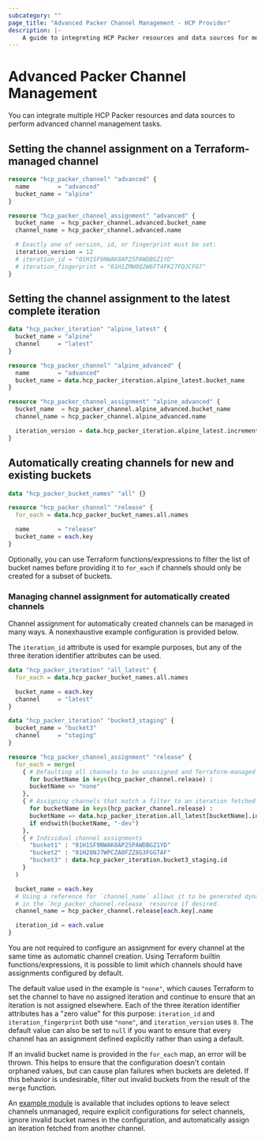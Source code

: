 ```yaml
---
subcategory: ""
page_title: "Advanced Packer Channel Management - HCP Provider"
description: |-
    A guide to integreting HCP Packer resources and data sources for more advanced channel management.
---
```


# Advanced Packer Channel Management

You can integrate multiple HCP Packer resources and data sources to perform advanced channel management tasks.

## Setting the channel assignment on a Terraform-managed channel

```terraform
resource "hcp_packer_channel" "advanced" {
  name        = "advanced"
  bucket_name = "alpine"
}

resource "hcp_packer_channel_assignment" "advanced" {
  bucket_name  = hcp_packer_channel.advanced.bucket_name
  channel_name = hcp_packer_channel.advanced.name

  # Exactly one of version, id, or fingerprint must be set:
  iteration_version = 12
  # iteration_id = "01H1SF9NWAK8AP25PAWDBGZ1YD"
  # iteration_fingerprint = "01H1ZMW0Q2W6FT4FK27FQJCFG7"
}
```

## Setting the channel assignment to the latest complete iteration

```terraform
data "hcp_packer_iteration" "alpine_latest" {
  bucket_name = "alpine"
  channel     = "latest"
}

resource "hcp_packer_channel" "alpine_advanced" {
  name        = "advanced"
  bucket_name = data.hcp_packer_iteration.alpine_latest.bucket_name
}

resource "hcp_packer_channel_assignment" "alpine_advanced" {
  bucket_name  = hcp_packer_channel.alpine_advanced.bucket_name
  channel_name = hcp_packer_channel.alpine_advanced.name

  iteration_version = data.hcp_packer_iteration.alpine_latest.incremental_version
}
```

## Automatically creating channels for new and existing buckets

```terraform
data "hcp_packer_bucket_names" "all" {}

resource "hcp_packer_channel" "release" {
  for_each = data.hcp_packer_bucket_names.all.names

  name        = "release"
  bucket_name = each.key
}
```

Optionally, you can use Terraform functions/expressions to filter the list of bucket names before providing it to `for_each` if channels should only be created for a subset of buckets.

### Managing channel assignment for automatically created channels

Channel assignment for automatically created channels can be managed in many ways. A nonexhaustive example configuration is provided below. 

The `iteration_id` attribute is used for example purposes, but any of the three iteration identifier attributes can be used.

```terraform
data "hcp_packer_iteration" "all_latest" {
  for_each = data.hcp_packer_bucket_names.all.names

  bucket_name = each.key
  channel     = "latest"
}

data "hcp_packer_iteration" "bucket3_staging" {
  bucket_name = "bucket3"
  channel     = "staging"
}

resource "hcp_packer_channel_assignment" "release" {
  for_each = merge(
    { # Defaulting all channels to be unassigned and Terraform-managed
      for bucketName in keys(hcp_packer_channel.release) :
      bucketName => "none"
    },
    { # Assigning channels that match a filter to an iteration fetched from another channel
      for bucketName in keys(hcp_packer_channel.release) :
      bucketName => data.hcp_packer_iteration.all_latest[bucketName].id
      if endswith(bucketName, "-dev")
    },
    { # Individual channel assignments
      "bucket1" : "01H1SF9NWAK8AP25PAWDBGZ1YD"
      "bucket2" : "01H28NJ7WPCZA0FZZ8G3FGGTAF"
      "bucket3" : data.hcp_packer_iteration.bucket3_staging.id
    }
  )

  bucket_name = each.key
  # Using a reference for `channel_name` allows it to be generated dynamically
  # in the `hcp_packer_channel.release` resource if desired.
  channel_name = hcp_packer_channel.release[each.key].name

  iteration_id = each.value
}
```

You are not required to configure an assignment for every channel at the same time as automatic channel creation. Using Terraform builtin functions/expressions, it is possible to limit which channels should have assignments configured by default.

The default value used in the example is `"none"`, which causes Terraform to set the channel to have no assigned iteration and continue to ensure that an iteration is not assigned elsewhere. Each of the three iteration identifier attributes has a "zero value" for this purpose: `iteration_id` and `iteration_fingerprint` both use `"none"`, and `iteration_version` uses `0`. The default value can also be set to `null` if you want to ensure that every channel has an assignment defined explicitly rather than using a default.

If an invalid bucket name is provided in the `for_each` map, an error will be thrown. This helps to ensure that the configuration doesn't contain orphaned values, but can cause plan failures when buckets are deleted. If this behavior is undesirable, filter out invalid buckets from the result of the `merge` function.

An [example module](https://github.com/hashicorp/terraform-provider-hcp/tree/main/examples/guides/packer_channel_management/bucket_names/example_module) is available that includes options to leave select channels unmanaged, require explicit configurations for select channels, ignore invalid bucket names in the configuration, and automatically assign an iteration fetched from another channel.
